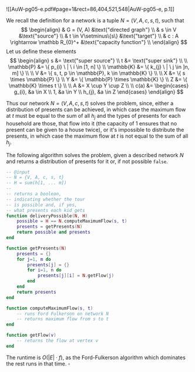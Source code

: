 
![[AuW-pg05-e.pdf#page=1&rect=86,404,521,548|AuW-pg05-e, p.1]]

We recall the definition for a network is a tuple $N = (V, A, c, s, t)$, such that
$$
\begin{align}
& G = (V, A) &\text{"directed graph"} \\
& s \in V &\text{"source"} \\
& t \in V\setminus\{s\} &\text{"target"} \\
& c : A \rightarrow \mathbb R_{0}^+ &\text{"capacity function"} \\
\end{align}
$$
Let us define these elements
$$
\begin{align}
s &= \text{"super source"} \\
t &= \text{"super sink"} \\
 \\
\mathbb{P} &= \{ p_{i} \ | \ i \in [1, n] \} \\
\mathbb{K} &= \{ k_{j} \ | \ j \in ]n, m] \} \\
\\
V &= \{ s, t, p \in \mathbb{P}, k \in \mathbb{K} \} \\
\\
X &= \{ s \times \mathbb{P} \} \\
Y &= \{ \mathbb{P} \times \mathbb{K} \} \\
Z &= \{ \mathbb{K} \times t \} \\
 \\
A &= X \cup Y \cup Z \\
 \\
c(a) &= \begin{cases}
g_{i}, &a \in X \\
1, &a \in Y \\
h_{j}, &a \in Z
\end{cases}
\end{align}
$$

Thus our network $N=(V, A, c, s, t)$ solves the problem, since, either a distribution of presents can be achieved, in which case the maximum flow at $t$ must be equal to the sum of all $h_j$ and the types of presents for each household are those, that flow into it (the capacity of 1 ensures that no present can be given to a house twice), or it's impossible to distribute the presents, in which case the maximum flow at $t$ is not equal to the sum of all $h_j$.

<div class="page-break" style="page-break-before: always;"></div>

The following algorithm solves the problem, given a described network $N$ and returns a distribution of presents for it or, if not possible `false`.

```lua
-- @input
-- N = {V, A, c, s, t}
-- H = sum(h[1, ... m])
--
-- returns a boolean,
-- indicating whether the tour
-- is possible and, if yes,
-- what presents each kid gets
function deliveryPossible(N, H)
	possible = H == N.computeMaximumFlow(s, t)
	presents = getPresents(N)
	return possible and presents
end

function getPresents(N)
	presents = {}
	for j=1, m do
		presents[j] = {}
		for i=1, n do
			presents[j][i] = N.getFlow(j)
		end
	end
	return presents
end

function computeMaximumFlow(s, t)
	-- runs Ford Fulkerson on network N
	-- returns maximum flow from s to t
end

function getFlow(v)
	-- returns the flow at vertex v
end
```

The runtime is $O(|E|\cdot f)$, as the Ford-Fulkerson algorithm which dominates the rest runs in that time.
$\square$
